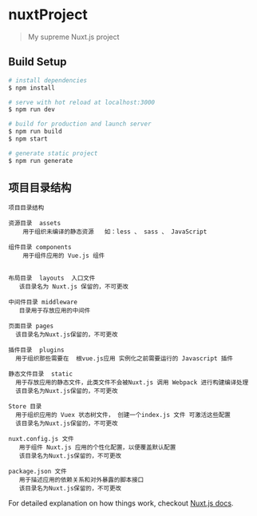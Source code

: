 # nuxtProject

> My supreme Nuxt.js project

## Build Setup

``` bash
# install dependencies
$ npm install

# serve with hot reload at localhost:3000
$ npm run dev

# build for production and launch server
$ npm run build
$ npm start

# generate static project
$ npm run generate
```
## 项目目录结构
```
项目目录结构

资源目录  assets  
    用于组织未编译的静态资源   如：less 、 sass 、 JavaScript

组件目录 components  
    用于组件应用的 Vue.js 组件

   
布局目录  layouts  入口文件  
   该目录名为 Nuxt.js 保留的，不可更改

中间件目录 middleware  
   目录用于存放应用的中间件

页面目录 pages
  该目录名为Nuxt.js保留的，不可更改

插件目录  plugins 
  用于组织那些需要在  根vue.js应用 实例化之前需要运行的 Javascript 插件

静态文件目录  static
  用于存放应用的静态文件，此类文件不会被Nuxt.js 调用 Webpack 进行构建编译处理
  该目录名为Nuxt.js保留的，不可更改

Store 目录
  用于组织应用的 Vuex 状态树文件， 创建一个index.js 文件 可激活这些配置
  该目录名为Nuxt.js保留的，不可更改

nuxt.config.js 文件
   用于组件 Nuxt.js 应用的个性化配置，以便覆盖默认配置
   该目录名为Nuxt.js保留的，不可更改

package.json 文件
   用于描述应用的依赖关系和对外暴露的脚本接口
   该目录名为Nuxt.js保留的，不可更改

```

For detailed explanation on how things work, checkout [Nuxt.js docs](https://nuxtjs.org).
